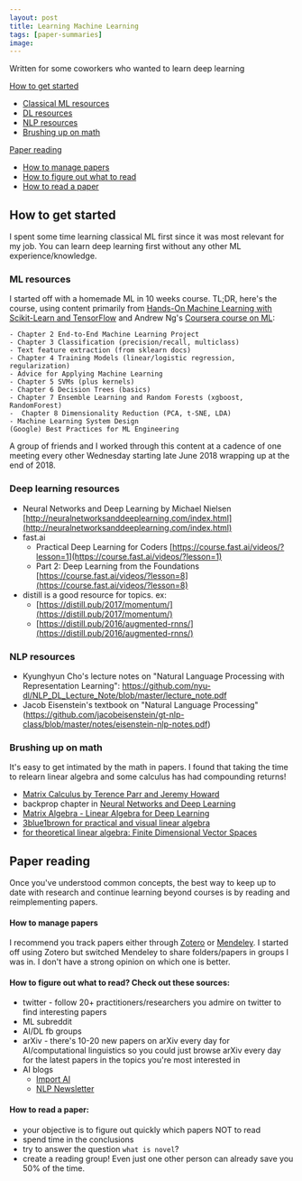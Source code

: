 ```yaml
---
layout: post
title: Learning Machine Learning
tags: [paper-summaries]
image:
---
```

Written for some coworkers who wanted to learn deep learning

<!--end_excerpt-->
[How to get started](#how-to-get-started)
- [Classical ML resources](#ml-resources)
- [DL resources](#deep-learning-resources)
- [NLP resources](#nlp-resources)
- [Brushing up on math](#brushing-up-on-math)

[Paper reading](#paper-reading)
- [How to manage papers](#how-to-manage-papers)
- [How to figure out what to read](#how-to-figure-out-what-to-read-check-out-these-sources)
- [How to read a paper](#how-to-read-a-paper)


## How to get started
I spent some time learning classical ML first since it was most relevant for my job. You can learn deep learning first without any other ML experience/knowledge.

### ML resources
I started off with a homemade ML in 10 weeks course. TL;DR, here's the course, using content primarily from [Hands-On Machine Learning with Scikit-Learn and TensorFlow](https://github.com/yanshengjia/ml-road/blob/master/resources/Hands%20On%20Machine%20Learning%20with%20Scikit%20Learn%20and%20TensorFlow.pdf) and Andrew Ng's [Coursera course on ML](https://www.coursera.org/learn/machine-learning):

    - Chapter 2 End-to-End Machine Learning Project
    - Chapter 3 Classification (precision/recall, multiclass)
    - Text feature extraction (from sklearn docs)
    - Chapter 4 Training Models (linear/logistic regression, regularization)
    - Advice for Applying Machine Learning
    - Chapter 5 SVMs (plus kernels)
    - Chapter 6 Decision Trees (basics)
    - Chapter 7 Ensemble Learning and Random Forests (xgboost, RandomForest)
    -  Chapter 8 Dimensionality Reduction (PCA, t-SNE, LDA)
    - Machine Learning System Design
    (Google) Best Practices for ML Engineering
A group of friends and I worked through this content at a cadence of one meeting every other Wednesday starting late June 2018 wrapping up at the end of 2018.

### Deep learning resources

- Neural Networks and Deep Learning by Michael Nielsen [http://neuralnetworksanddeeplearning.com/index.html](http://neuralnetworksanddeeplearning.com/index.html)
- fast.ai
    - Practical Deep Learning for Coders [https://course.fast.ai/videos/?lesson=1](https://course.fast.ai/videos/?lesson=1)
    - Part 2: Deep Learning from the Foundations [https://course.fast.ai/videos/?lesson=8](https://course.fast.ai/videos/?lesson=8)
- distill is a good resource for topics. ex:
    - [https://distill.pub/2017/momentum/](https://distill.pub/2017/momentum/)
    - [https://distill.pub/2016/augmented-rnns/](https://distill.pub/2016/augmented-rnns/)

### NLP resources

- Kyunghyun Cho's lecture notes on "Natural Language Processing with Representation Learning": https://github.com/nyu-dl/NLP_DL_Lecture_Note/blob/master/lecture_note.pdf
- Jacob Eisenstein's textbook on "Natural Language Processing" (https://github.com/jacobeisenstein/gt-nlp-class/blob/master/notes/eisenstein-nlp-notes.pdf)

### Brushing up on math
It's easy to get intimated by the math in papers. I found that taking the time to relearn linear algebra and some calculus has had compounding returns!

- [Matrix Calculus by Terence Parr and Jeremy Howard](https://explained.ai/matrix-calculus/)
- backprop chapter in [Neural Networks and Deep Learning](http://neuralnetworksanddeeplearning.com/chap2.html)
- [Matrix Algebra - Linear Algebra for Deep Learning](https://www.quantstart.com/articles/matrix-algebra-linear-algebra-for-deep-learning-part-2)
- [3blue1brown for practical and visual linear algebra](https://www.3blue1brown.com/essence-of-linear-algebra-page)
- [for theoretical linear algebra: Finite Dimensional Vector Spaces](https://www.amazon.com/Finite-Dimensional-Vector-Spaces-Paul-Halmos/dp/178139573X)

## Paper reading

Once you've understood common concepts, the best way to keep up to date with research and continue learning beyond courses is by reading and reimplementing papers.
#### How to manage papers
I recommend you track papers either through [Zotero](https://www.zotero.org/) or [Mendeley](https://www.mendeley.com/). I started off using Zotero but switched Mendeley to share folders/papers in groups I was in. I don't have a strong opinion on which one is better.

#### How to figure out what to read? Check out these sources:
 - twitter - follow 20+ practitioners/researchers you admire on twitter to find interesting papers
 - ML subreddit
 - AI/DL fb groups
 - arXiv - there's 10-20 new papers on arXiv every day for AI/computational linguistics so you could just browse arXiv every day for the latest papers in the topics you're most interested in
 - AI blogs
     - [Import AI](https://jack-clark.net/)
     - [NLP Newsletter](https://github.com/dair-ai/nlp_newsletter)

#### How to read a paper:
 - your objective is to figure out quickly which papers NOT to read
- spend time in the conclusions
- try to answer the question `what is novel`?
- create a reading group! Even just one other person can already save you 50% of the time.